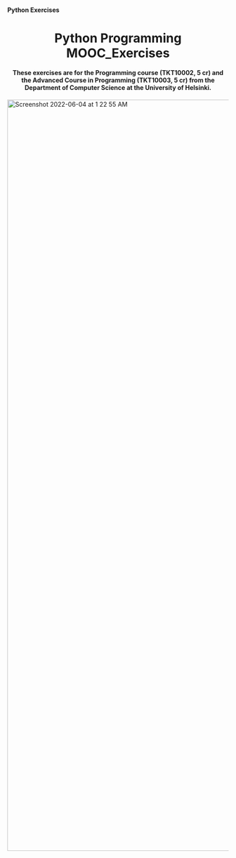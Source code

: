 #### Python Exercises

<h1 align="center">Python Programming MOOC_Exercises</h1>
<h4 align="center">These exercises are for the Programming course (TKT10002, 5 cr) and the Advanced Course in Programming (TKT10003, 5 cr) from the Department of Computer Science at the University of Helsinki.</h4>


<img width="1712" alt="Screenshot 2022-06-04 at 1 22 55 AM" src="https://user-images.githubusercontent.com/89943976/171961956-c936fd27-d6a3-43c7-8865-4f67fd9e46fc.png">
